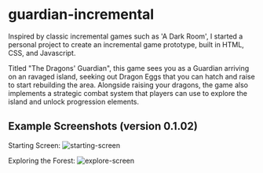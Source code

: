 # guardian-incremental
Inspired by classic incremental games such as 'A Dark Room', I started a personal project to create an incremental game prototype, built in HTML, CSS, and Javascript.

Titled "The Dragons' Guardian", this game sees you as a Guardian arriving on an ravaged island, seeking out Dragon Eggs that you can hatch and raise to start rebuilding the area.
Alongside raising your dragons, the game also implements a strategic combat system that players can use to explore the island and unlock progression elements.

## Example Screenshots (version 0.1.02)

Starting Screen:
![starting-screen](https://github.com/BSDenton/guardian-incremental/assets/84455589/1373e828-ddd0-404f-9e34-83eb367299be)

Exploring the Forest:
![explore-screen](https://github.com/BSDenton/guardian-incremental/assets/84455589/6fa1b07c-3caf-49a7-aa4a-4dc91bb0083d)

